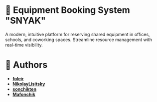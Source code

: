 # 🚀 Equipment Booking System "SNYAK"
A modern, intuitive platform for reserving shared equipment in offices, schools, and coworking spaces. Streamline resource management with real-time visibility.

# 🌟 Authors
* **[foleir](https://github.com/foleir)**
* **[NikolayLisitsky](https://github.com/NikolayLisitsky)**
* **[sonchikten](https://github.com/sonchikten)**
* **[Mafonchik](https://github.com/Mafonchik)**

